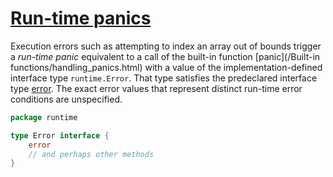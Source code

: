 # [Run-time panics](#run-time-panics)

Execution errors such as attempting to index an array out of bounds trigger a *run-time panic* equivalent to a call of the built-in function [panic](/Built-in functions/handling_panics.html) with a value of the implementation-defined interface type `runtime.Error`. That type satisfies the predeclared interface type [error](/Errors/). The exact error values that represent distinct run-time error conditions are unspecified.

```go
package runtime

type Error interface {
    error
    // and perhaps other methods
}
```